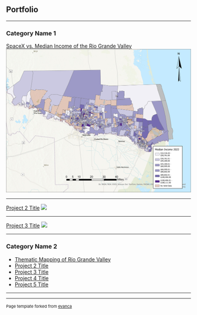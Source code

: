 ## Portfolio

---

### Category Name 1 

[SpaceX vs. Median Income of the Rio Grande Valley](/pdf)
<img src="images/RGV22_MedInc.jpg"/>

---
[Project 2 Title](/pdf/sample_presentation.pdf)
<img src="images/dummy_thumbnail.jpg?raw=true"/>

---
[Project 3 Title](http://example.com/)
<img src="images/dummy_thumbnail.jpg?raw=true"/>

---

### Category Name 2

- [Thematic Mapping of Rio Grande Valley]([http://example.com/](https://storymaps.arcgis.com/stories/749a7502f2ac42d0ad77cab42c3e02f4))
- [Project 2 Title](http://example.com/)
- [Project 3 Title](http://example.com/)
- [Project 4 Title](http://example.com/)
- [Project 5 Title](http://example.com/)

---




---
<p style="font-size:11px">Page template forked from <a href="https://github.com/evanca/quick-portfolio">evanca</a></p>
<!-- Remove above link if you don't want to attibute -->

